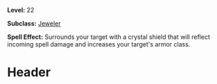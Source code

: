 <!-- TITLE: Spell: Crystal Shield -->
<!-- SUBTITLE:  -->

**Level:** 22

**Subclass:** [Jeweler](jeweler)

**Spell Effect:** Surrounds your target with a crystal shield that will reflect incoming spell damage and increases your target's armor class.

# Header